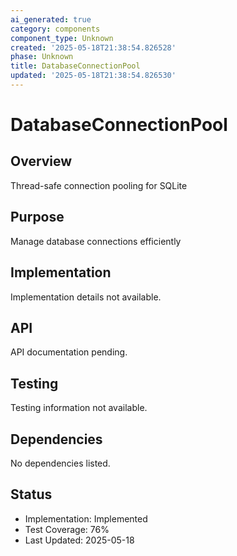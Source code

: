 ```yaml
---
ai_generated: true
category: components
component_type: Unknown
created: '2025-05-18T21:38:54.826528'
phase: Unknown
title: DatabaseConnectionPool
updated: '2025-05-18T21:38:54.826530'
---
```


# DatabaseConnectionPool

## Overview
Thread-safe connection pooling for SQLite

## Purpose
Manage database connections efficiently

## Implementation
Implementation details not available.

## API
API documentation pending.

## Testing
Testing information not available.

## Dependencies
No dependencies listed.

## Status
- Implementation: Implemented
- Test Coverage: 76%
- Last Updated: 2025-05-18